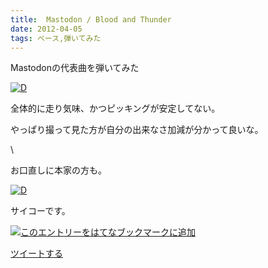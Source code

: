 ```yaml
---
title:  Mastodon / Blood and Thunder
date: 2012-04-05
tags: ベース,弾いてみた
---
```

Mastodonの代表曲を弾いてみた

[![D](http://d.hatena.ne.jp/images/d_entry.gif "この動画を含む日記")](http://d.hatena.ne.jp/video/youtube/JBe6XKJ7b6Q)

全体的に走り気味、かつピッキングが安定してない。

やっぱり撮って見た方が自分の出来なさ加減が分かって良いな。

\

お口直しに本家の方も。

[![D](http://d.hatena.ne.jp/images/d_entry.gif "この動画を含む日記")](http://d.hatena.ne.jp/video/youtube/tkcL1yP3qGI)

サイコーです。

[![このエントリーをはてなブックマークに追加](http://b.st-hatena.com/images/entry-button/button-only.gif)](http://b.hatena.ne.jp/entry/http://d.hatena.ne.jp "このエントリーをはてなブックマークに追加")

[ツイートする](http://twitter.com/share)
